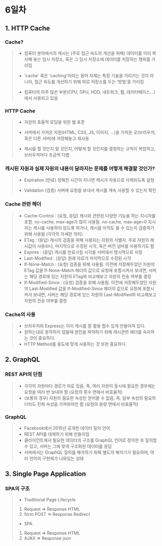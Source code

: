 # 6일차

## 1. HTTP Cache

### Cache?

> * 컴퓨터 분야에서의 캐시는 (주로 접근 속도의 개선을 위해) 데이터를 미리 복사해 놓는 임시 저장소, 혹은 그 임시 저장소에 데이터를 저장하는 행위를 가리킴
>
> * 'cache' 혹은 'caching'이라는 용어 자체는 특정 기술을 가리키는 것이 아니라, 접근 속도를 개선하기 위해 따로 저장소를 두는 '방법'을 가리킴
>
> * 컴퓨터의 아주 많은 부분(CPU, GPU, HDD, 네트워크, 웹, 데이터베이스...)에서 사용되고 있음

### HTTP Cache

> * 자원의 효율적 로딩을 위한 웹 표준
>
> * 서버에서 가져온 자원(HTML, CSS, JS, 이미지, ...)을 가까운 곳(브라우저, 혹은 다른 서버)에 저장해놓고 재사용
>
> * 캐시를 할 것인지 말 것인지, 어떻게 할 것인지를 결정하는 규칙이 복잡하고, 브라우저마다 조금씩 다름


### 캐시된 자원과 실제 자원의 내용이 달라지는 문제를 어떻게 해결할 것인가?

> * Expiration (만료) 정해진 시간이 지나면 캐시가 자동으로 삭제되도록 설정
>
> * Validation (검증) 서버에 요청을 보내서 캐시를 계속 사용할 수 있는지 확인

### Cache 관련 헤더

> * Cache-Control :
> (요청, 응답) 캐시와 관련된 다양한 기능을 하는 지시자를 포함. no-cache, max-age가 많이 사용됨. 
> no-cache, max-age=0 지시자는 캐시를 사용하지 않도록 하거나, 캐시를 아직도 쓸 수 있는지 검증하기 위해 사용됨 (각각의 자세한 의미)
> * ETag :
> (응답) 캐시의 검증을 위해 사용되는 자원의 식별자. 
> 주로 자원의 해시값이 사용되나, 마지막으로 수정된 시각, 혹은 버전 넘버를 사용하기도 함
> * Expires :
> (응답) 캐시를 만료시킬 시각을 서버에서 명시적으로 지정
> * Last-Modified :
> (응답) 원래 자료가 마지막으로 수정된 시각
> * If-None-Match :
> (요청) 검증을 위해 사용됨. 이전에 저장해두었던 자원의 ETag 값을 If-None-Match 헤더의 값으로 요청에 포함시켜서 보내면, 
> 서버는 해당 경로에 있는 자원의 ETag와 비교해보고 자원의 전송 여부를 결정
> * If-Modified-Since :
> (요청) 검증을 위해 사용됨. 이전에 저장해두었던 자원의 Last-Modified 값을 
> If-Modified-Since 헤더의 값으로 요청에 포함시켜서 보내면, 서버는 해당 경로에 있는 자원의 Last-Modified와 비교해보고 자원의 전송 여부를 결정

### Cache의 사용

> * 브라우저와 Express는 이미 캐시를 잘 활용 할수 있게 만들어져 있다.
> * 원하는대로 동작하지 않을때 원인을 파악하기 위해 캐시관련 헤더를 숙지하는 것이 중요하다.
> * HTTP Method를 용도에 맞게 사용하는 것 또한 중요하다.

## 2. GraphQL

### REST API의 단점

> * 각각의 자원마다 경로가 따로 있음. 즉, 여러 자원이 동시에 필요한 경우에는 요청을 여러 번 보내야 함 (요청의 횟수 면에서 비효율적)
> * (보통의 경우) 자원의 필요한 속성만 얻어올 수 없음. 즉, 일부 속성의 필요하더라도 전체 속성을 가져와야만 함 (요청의 용량 면에서 비효율적)

### GraphQL

> * Facebook에서 2015년 공개한 데이터 질의 언어
> * REST API를 대체하기 위해 만들어짐
> * 클라이언트에서 필요한 데이터의 구조를 GraphQL 언어로 정의한 후 질의할 수 있고, 서버는 그에 맞게 구조화된 데이터를 응답
> * 서버에서는 GraphQL 질의를 해석하기 위해 별도의 해석기가 필요하며, 여러 언어의 구현체가 나와있는 상태


## 3. Single Page Application

### SPA의 구조

> * Traditional Page Lifecycle
> 
> 1. Request => Response HTML
> 2. form POST => Response Redirect
>
> * SPA
>
> 1. Request => Response HTML
> 2. AJAX => Response json

